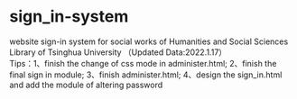# sign_in-system
website sign-in system for social works of Humanities and Social Sciences Library of Tsinghua University （Updated Data:2022.1.17）         
Tips：1、finish the change of css mode in administer.html; 2、finish the final sign in module; 3、finish administer.html; 4、design the sign_in.html and add the module of altering password


